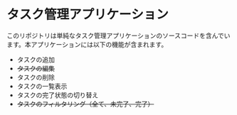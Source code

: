 # タスク管理アプリケーション

このリポジトリは単純なタスク管理アプリケーションのソースコードを含んでいます。本アプリケーションには以下の機能が含まれます。

- タスクの追加
- ~~タスクの編集~~
- タスクの削除
- タスクの一覧表示
- タスクの完了状態の切り替え
- ~~タスクのフィルタリング（全て、未完了、完了）~~
